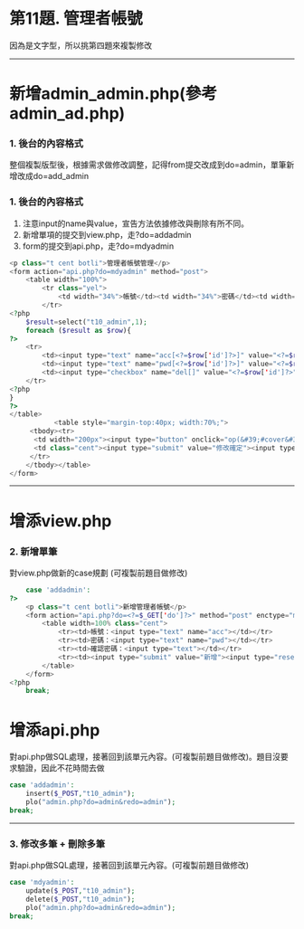 # 第11題. 管理者帳號

因為是文字型，所以挑第四題來複製修改

---

# 新增admin\_admin.php\(參考admin\_ad.php\)

### 1. 後台的內容格式

整個複製版型後，根據需求做修改調整，記得from提交改成到do=admin，單筆新增改成do=add\_admin

### 1. 後台的內容格式

1. 注意input的name與value，宣告方法依據修改與刪除有所不同。
2. 新增單項的提交到view.php，走?do=addadmin
3. form的提交到api.php，走?do=mdyadmin

```php
<p class="t cent botli">管理者帳號管理</p>
<form action="api.php?do=mdyadmin" method="post">
    <table width="100%">
        <tr class="yel">
            <td width="34%">帳號</td><td width="34%">密碼</td><td width="14%">刪除</td>
        </tr>
<?php
    $result=select("t10_admin",1);
    foreach ($result as $row){
?>
    <tr>
        <td><input type="text" name="acc[<?=$row['id']?>]" value="<?=$row['acc']?>" style="width:90%"></td>
        <td><input type="text" name="pwd[<?=$row['id']?>]" value="<?=$row['pwd']?>" style="width:90%"></td>
        <td><input type="checkbox" name="del[]" value="<?=$row['id']?>"></td>
    </tr>
<?php
}
?>
</table>
           <table style="margin-top:40px; width:70%;">
     <tbody><tr>
      <td width="200px"><input type="button" onclick="op(&#39;#cover&#39;,&#39;#cvr&#39;,&#39;view.php?do=addadmin&#39;)" value="新增管理者帳號"></td>
      <td class="cent"><input type="submit" value="修改確定"><input type="reset" value="重置"></td>
     </tr>
    </tbody></table>    
</form>
```

---

# 增添view.php

### 2. 新增單筆

對view.php做新的case規劃 \(可複製前題目做修改\)

```php
    case 'addadmin':
?>
    <p class="t cent botli">新增管理者帳號</p>
    <form action="api.php?do=<?=$_GET['do']?>" method="post" enctype="multipart/form-data">
        <table width=100% class="cent">
            <tr><td>帳號：<input type="text" name="acc"></td></tr>
            <tr><td>密碼：<input type="text" name="pwd"></td></tr>
            <tr><td>確認密碼：<input type="text"></td></tr>
            <tr><td><input type="submit" value="新增"><input type="reset" value="重置"></td></tr>
        </table>
    </form>
<?php
    break;
```

# 增添api.php

對api.php做SQL處理，接著回到該單元內容。\(可複製前題目做修改\)。題目沒要求驗證，因此不花時間去做

```php
case 'addadmin':
    insert($_POST,"t10_admin");
    plo("admin.php?do=admin&redo=admin");
break;
```

---

### 3. 修改多筆 + 刪除多筆

對api.php做SQL處理，接著回到該單元內容。\(可複製前題目做修改\)

```php
case 'mdyadmin':
    update($_POST,"t10_admin");
    delete($_POST,"t10_admin");
    plo("admin.php?do=admin&redo=admin");
break;
```



